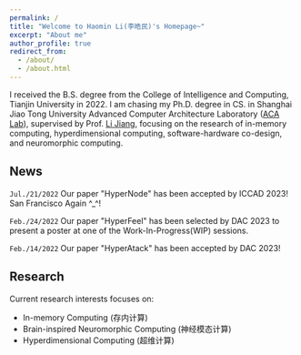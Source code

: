 ```yaml
---
permalink: /
title: "Welcome to Haomin Li(李皓民)'s Homepage~"
excerpt: "About me"
author_profile: true
redirect_from: 
  - /about/
  - /about.html
---
```


I received the B.S. degree from the College of Intelligence and Computing, Tianjin University in 2022. I am chasing my Ph.D. degree in CS. in Shanghai Jiao Tong University Advanced Computer Architecture Laboratory ([ACA Lab](https://acalab.sjtu.edu.cn/CN/)), supervised by Prof. [Li Jiang](https://cs.sjtu.edu.cn/~jiangli//), focusing on the research of in-memory computing, hyperdimensional computing, software-hardware co-design, and neuromorphic computing. 

News
-----------

`Jul./21/2022` Our paper "HyperNode" has been accepted by ICCAD 2023! San Francisco Again ^_^!

`Feb./24/2022` Our paper "HyperFeel" has been selected by DAC 2023 to present a poster at one of the Work-In-Progress(WIP) sessions.

`Feb./14/2022` Our paper "HyperAtack" has been accepted by DAC 2023!

Research
-----------
Current research interests focuses on:

- In-memory Computing (存内计算)
- Brain-inspired Neuromorphic Computing (神经模态计算)
- Hyperdimensional Computing (超维计算)

<script type='text/javascript' id='clustrmaps' src='//cdn.clustrmaps.com/map_v2.js?cl=ffffff&w=300&t=tt&d=MzxkVuIyMqaXwpb3hb-CacDwfwMqLcy49w-GqkJsiYs&co=8dc3e9&cmo=3acc3a&cmn=ff5353&ct=ffffff'></script>